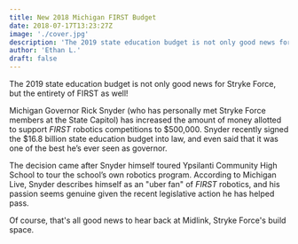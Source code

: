 ```yaml
---
title: New 2018 Michigan FIRST Budget
date: 2018-07-17T13:23:27Z
image: './cover.jpg'
description: 'The 2019 state education budget is not only good news for Stryke Force, but the entirety of FIRST as well!'
author: 'Ethan L.'
draft: false
---
```


The 2019 state education budget is not only good news for Stryke Force, but the entirety of FIRST as well!

<!--more-->

Michigan Governor Rick Snyder (who has personally met Stryke Force members at the State Capitol) has increased the amount of money allotted to support _FIRST_ robotics competitions to $500,000. Snyder recently signed the $16.8 billion state education budget into law, and even said that it was one of the best he’s ever seen as governor.

The decision came after Snyder himself toured Ypsilanti Community High School to tour the school’s own robotics program. According to Michigan Live, Snyder describes himself as an "uber fan" of _FIRST_ robotics, and his passion seems genuine given the recent legislative action he has helped pass.

Of course, that's all good news to hear back at Midlink, Stryke Force's build space.
